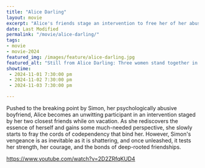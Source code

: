 ```yaml
---
title: "Alice Darling"
layout: movie
excerpt: "Alice's friends stage an intervention to free her of her abusive boyfriend, but he's got other plans..."
date: Last Modified
permalink: "/movie/alice-darling/"
tags:
- movie
- movie-2024
featured_img: /images/feature/alice-darling.jpg
featured_alt: "Still from Alice Darling: Three women stand together in a wooded area; one is holding an axe."
showtime: 
 - 2024-11-01 7:30:00 pm
 - 2024-11-02 7:30:00 pm
 - 2024-11-03 7:30:00 pm

---
```


Pushed to the breaking point by Simon, her psychologically abusive boyfriend, Alice becomes an unwitting participant in an intervention staged by her two closest friends while on vacation. As she rediscovers the essence of herself and gains some much-needed perspective, she slowly starts to fray the cords of codependency that bind her. However, Simon's vengeance is as inevitable as it is shattering, and once unleashed, it tests her strength, her courage, and the bonds of deep-rooted friendships.

https://www.youtube.com/watch?v=2D2ZRfqKUD4